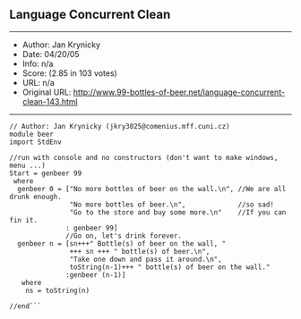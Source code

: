 
## Language Concurrent Clean ##
---
- Author: Jan Krynicky
- Date: 04/20/05
- Info: n/a
- Score:  (2.85 in 103 votes)
- URL: n/a
- Original URL: http://www.99-bottles-of-beer.net/language-concurrent-clean-143.html
---

```//language Concurrent Clean - lazy pure functional
// Author: Jan Krynicky (jkry3025@comenius.mff.cuni.cz)
module beer
import StdEnv

//run with console and no constructors (don't want to make windows, menu ...)
Start = genbeer 99
 where
  genbeer 0 = ["No more bottles of beer on the wall.\n", //We are all drunk enough.
               "No more bottles of beer.\n",             //so sad!
               "Go to the store and buy some more.\n"    //If you can fin it.
              : genbeer 99]                              
              //Go on, let's drink forever.
  genbeer n = [sn+++" Bottle(s) of beer on the wall, "
               +++ sn +++ " bottle(s) of beer.\n",
               "Take one down and pass it around.\n",
               toString(n-1)+++ " bottle(s) of beer on the wall."
              :genbeer (n-1)]
   where
    ns = toString(n)

//end```